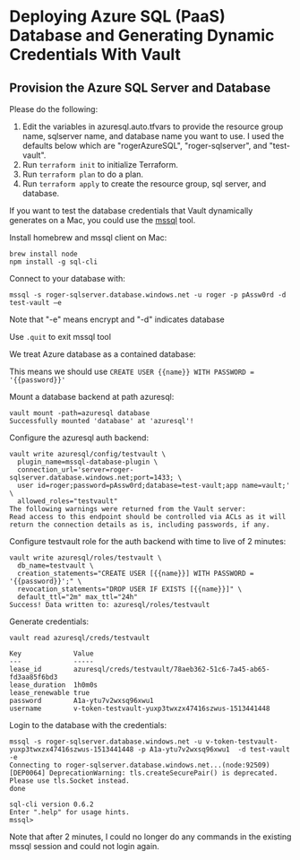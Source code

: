 # Deploying Azure SQL (PaaS) Database and Generating Dynamic Credentials With Vault

## Provision the Azure SQL Server and Database
Please do the following:
1. Edit the variables in azuresql.auto.tfvars to provide the resource group name, sqlserver name, and database name you want to use. I used the defaults below which are "rogerAzureSQL", "roger-sqlserver", and "test-vault".
1. Run `terraform init` to initialize Terraform.
1. Run `terraform plan` to do a plan.
1. Run `terraform apply` to create the resource group, sql server, and database.

If you want to test the database credentials that Vault dynamically generates on a Mac, you could use the [mssql](https://blogs.msdn.microsoft.com/joseph_idzioreks_blog/2015/10/26/azure-sql-database-cli-on-mac-os-x/) tool.

Install homebrew and mssql client on Mac:
```
brew install node
npm install -g sql-cli
```

Connect to your database with:
```
mssql -s roger-sqlserver.database.windows.net -u roger -p pAssw0rd -d test-vault –e
```

Note that "-e" means encrypt and "-d" indicates database

Use `.quit` to exit mssql tool

We treat Azure database as a contained database:

This means we should use `CREATE USER {{name}} WITH PASSWORD = '{{password}}'`

Mount a database backend at path azuresql:
```
vault mount -path=azuresql database
Successfully mounted 'database' at 'azuresql'!
```

Configure the azuresql auth backend:
```
vault write azuresql/config/testvault \
  plugin_name=mssql-database-plugin \
  connection_url='server=roger-sqlserver.database.windows.net;port=1433; \
  user id=roger;password=pAssw0rd;database=test-vault;app name=vault;' \
  allowed_roles="testvault"
The following warnings were returned from the Vault server:
Read access to this endpoint should be controlled via ACLs as it will return the connection details as is, including passwords, if any.
```

Configure testvault role for the auth backend with time to live of 2 minutes:
```
vault write azuresql/roles/testvault \
  db_name=testvault \
  creation_statements="CREATE USER [{{name}}] WITH PASSWORD = '{{password}}';" \
  revocation_statements="DROP USER IF EXISTS [{{name}}]" \
  default_ttl="2m" max_ttl="24h"
Success! Data written to: azuresql/roles/testvault
```

Generate credentials:
```
vault read azuresql/creds/testvault

Key            	Value
---            	-----
lease_id       	azuresql/creds/testvault/78aeb362-51c6-7a45-ab65-fd3aa85f6bd3
lease_duration 	1h0m0s
lease_renewable	true
password       	A1a-ytu7v2wxsq96xwu1
username       	v-token-testvault-yuxp3twxzx47416szwus-1513441448
```

Login to the database with the credentials:
```
mssql -s roger-sqlserver.database.windows.net -u v-token-testvault-yuxp3twxzx47416szwus-1513441448 -p A1a-ytu7v2wxsq96xwu1  -d test-vault -e
Connecting to roger-sqlserver.database.windows.net...(node:92509) [DEP0064] DeprecationWarning: tls.createSecurePair() is deprecated. Please use tls.Socket instead.
done

sql-cli version 0.6.2
Enter ".help" for usage hints.
mssql>
```

Note that after 2 minutes, I could no longer do any commands in the existing mssql session and could not login again.
